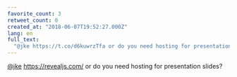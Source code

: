```yaml
---
favorite_count: 3
retweet_count: 0
created_at: "2018-06-07T19:52:27.000Z"
lang: en
full_text:
  "@jke https://t.co/d6kuwrzTfa or do you need hosting for presentation slides?"
---
```


[@jke](https://twitter.com/jke) <https://revealjs.com/> or do you need hosting
for presentation slides?
